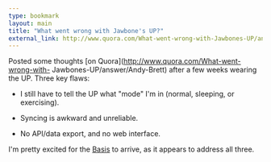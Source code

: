 ```yaml
---
type: bookmark
layout: main
title: "What went wrong with Jawbone's UP?"
external_link: http://www.quora.com/What-went-wrong-with-Jawbones-UP/answer/Andy-Brett
---
```

Posted some thoughts [on Quora](http://www.quora.com/What-went-wrong-with-
Jawbones-UP/answer/Andy-Brett) after a few weeks wearing the UP. Three key
flaws:

- I still have to tell the UP what "mode" I'm in (normal, sleeping, or exercising).

- Syncing is awkward and unreliable.

- No API/data export, and no web interface.

I'm pretty excited for the [Basis](http://mybasis.com/) to arrive, as it
appears to address all three.
